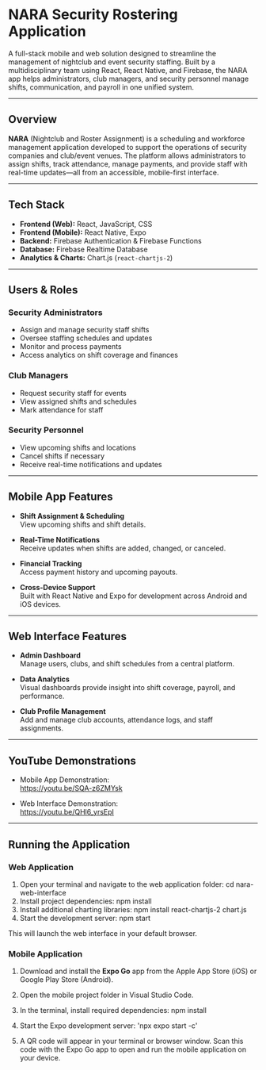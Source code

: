 # NARA Security Rostering Application

A full-stack mobile and web solution designed to streamline the management of nightclub and event security staffing. Built by a multidisciplinary team using React, React Native, and Firebase, the NARA app helps administrators, club managers, and security personnel manage shifts, communication, and payroll in one unified system.

---

## Overview

**NARA** (Nightclub and Roster Assignment) is a scheduling and workforce management application developed to support the operations of security companies and club/event venues. The platform allows administrators to assign shifts, track attendance, manage payments, and provide staff with real-time updates—all from an accessible, mobile-first interface.

---

## Tech Stack

- **Frontend (Web):** React, JavaScript, CSS  
- **Frontend (Mobile):** React Native, Expo  
- **Backend:** Firebase Authentication & Firebase Functions  
- **Database:** Firebase Realtime Database  
- **Analytics & Charts:** Chart.js (`react-chartjs-2`)

---

## Users & Roles

### Security Administrators
- Assign and manage security staff shifts  
- Oversee staffing schedules and updates  
- Monitor and process payments  
- Access analytics on shift coverage and finances  

### Club Managers
- Request security staff for events  
- View assigned shifts and schedules  
- Mark attendance for staff  

### Security Personnel
- View upcoming shifts and locations  
- Cancel shifts if necessary  
- Receive real-time notifications and updates  

---

## Mobile App Features

- **Shift Assignment & Scheduling**  
  View upcoming shifts and shift details.

- **Real-Time Notifications**  
  Receive updates when shifts are added, changed, or canceled.

- **Financial Tracking**  
  Access payment history and upcoming payouts.

- **Cross-Device Support**  
  Built with React Native and Expo for development across Android and iOS devices.

---

## Web Interface Features

- **Admin Dashboard**  
  Manage users, clubs, and shift schedules from a central platform.

- **Data Analytics**  
  Visual dashboards provide insight into shift coverage, payroll, and performance.

- **Club Profile Management**  
  Add and manage club accounts, attendance logs, and staff assignments.

---

## YouTube Demonstrations

- Mobile App Demonstration:  
  https://youtu.be/SQA-z6ZMYsk

- Web Interface Demonstration:  
  https://youtu.be/QHl6_yrsEpI

---

## Running the Application

### Web Application

1. Open your terminal and navigate to the web application folder:
   	cd nara-web-interface
2. Install project dependencies:
	npm install
3. Install additional charting libraries:
   	npm install react-chartjs-2 chart.js
4. Start the development server:
   	npm start

This will launch the web interface in your default browser.

### Mobile Application
1. Download and install the **Expo Go** app from the Apple App Store (iOS) or Google Play Store (Android).

2. Open the mobile project folder in Visual Studio Code.

3. In the terminal, install required dependencies:
   	npm install

4. Start the Expo development server:
	'npx expo start -c'


5. A QR code will appear in your terminal or browser window. Scan this code with the Expo Go app to open and run the mobile application on your device.


   

